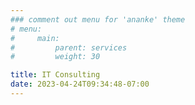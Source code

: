 ```yaml
---
### comment out menu for 'ananke' theme
# menu:
#     main:
#         parent: services
#         weight: 30

title: IT Consulting
date: 2023-04-24T09:34:48-07:00
---
```


<!--
![consulting](/images/consulting-graphic.jpg)


# Consulting

As consultants we are hired to do many things. These could include custom software development, infrastructure planning, security analysis, and risk assessment. We also advise on the strategic or financial sides of technology and software, such as how to invest in cost-efficient systems or how to integrate new software.

## Training Your Team

We understand that technology plays a vital role in modern businesses, but it requires proper maintenance and protection from cyber threats to function optimally. Our skilled trainers provide hands-on training sessions to equip employees with the latest skills and knowledge required to keep IT systems running smoothly and secure. By investing in our training programs, businesses can reduce the risk of security breaches, mitigate downtime, and maximize the return on their IT investments. Our training solutions can be customized to suit different organization's needs and are flexible enough to fit into employees' busy schedules.

## Competitor Research

We can provide an extensive technological analysis of your competitors to help you gain a better understanding of the market landscape. We conduct in-depth research to identify the technological capabilities and compare that data to your own strengths and weaknesses. Armed with this information, you can make informed decisions about your technology investments and stay ahead of the competition. Whether you're a startup or a small business, our services can provide invaluable insights to help you achieve your goals. So, if you want to gain a competitive edge, reach out to us and let us help you analyze and compare your technological capabilities with those of your competitors.

## Infrastructure Planning

We understand that each business has unique needs, and require a reliable and efficient network. We work closely with our clients to ensure that the solutions meet their IT requirements. Our team of experts has extensive experience in designing and implementing network systems that optimize business operations and support growth. We leverage the latest technology to ensure that our clients have a robust, scalable, and secure network that meets their current and future needs. By partnering with us, organizations can be confident that their technology infrastructure is in safe hands, allowing them to focus on achieving their business objectives.

## Custom Software

As companies become more reliant on technology, it's becoming increasingly important to have custom software that caters to their specific needs. Developing custom software can help your businesses streamline operations, reduce costs, and improve productivity. We works closely with our clients to understand their needs, and then design and develops software that meets those needs perfectly. By opting for custom software, businesses can be sure that they are getting a solution that is specifically designed to address their pain points and help them achieve their goals.
-->
